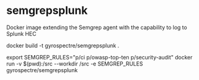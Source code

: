 # semgrepsplunk
Docker image extending the Semgrep agent with the capability to log to Splunk HEC


docker build -t gyrospectre/semgrepsplunk .

export SEMGREP_RULES="p/ci p/owasp-top-ten p/security-audit"
docker run -v $(pwd):/src --workdir /src -e SEMGREP_RULES gyrospectre/semgrepsplunk
